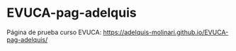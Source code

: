 # EVUCA-pag-adelquis
Página de prueba curso EVUCA:  https://adelquis-molinari.github.io/EVUCA-pag-adelquis/
